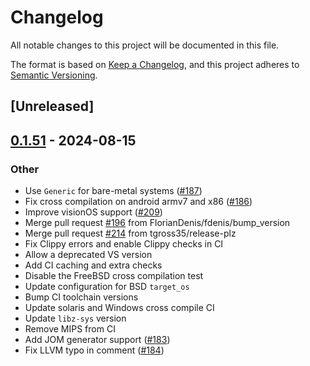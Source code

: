 # Changelog
All notable changes to this project will be documented in this file.

The format is based on [Keep a Changelog](https://keepachangelog.com/en/1.0.0/),
and this project adheres to [Semantic Versioning](https://semver.org/spec/v2.0.0.html).

## [Unreleased]

## [0.1.51](https://github.com/rust-lang/cmake-rs/compare/v0.1.50...v0.1.51) - 2024-08-15

### Other
- Use `Generic` for bare-metal systems ([#187](https://github.com/rust-lang/cmake-rs/pull/187))
- Fix cross compilation on android armv7 and x86 ([#186](https://github.com/rust-lang/cmake-rs/pull/186))
- Improve visionOS support ([#209](https://github.com/rust-lang/cmake-rs/pull/209))
- Merge pull request [#196](https://github.com/rust-lang/cmake-rs/pull/196) from FlorianDenis/fdenis/bump_version
- Merge pull request [#214](https://github.com/rust-lang/cmake-rs/pull/214) from tgross35/release-plz
- Fix Clippy errors and enable Clippy checks in CI
- Allow a deprecated VS version
- Add CI caching and extra checks
- Disable the FreeBSD cross compilation test
- Update configuration for BSD `target_os`
- Bump CI toolchain versions
- Update solaris and Windows cross compile CI
- Update `libz-sys` version
- Remove MIPS from CI
- Add JOM generator support ([#183](https://github.com/rust-lang/cmake-rs/pull/183))
- Fix LLVM typo in comment ([#184](https://github.com/rust-lang/cmake-rs/pull/184))
